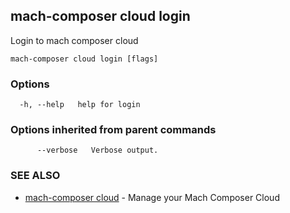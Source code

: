 ## mach-composer cloud login

Login to mach composer cloud

```
mach-composer cloud login [flags]
```

### Options

```
  -h, --help   help for login
```

### Options inherited from parent commands

```
      --verbose   Verbose output.
```

### SEE ALSO

* [mach-composer cloud](mach-composer_cloud.md)	 - Manage your Mach Composer Cloud

